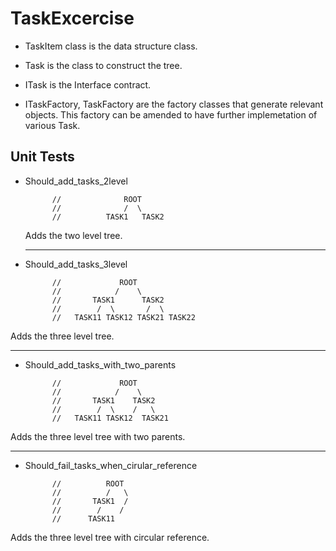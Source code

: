 # TaskExcercise



* TaskItem class is the data structure class.

* Task is the class to construct the tree.

* ITask is the Interface contract.
* ITaskFactory, TaskFactory are the factory classes that generate relevant objects. This factory can be amended to have further implemetation of various Task.

## Unit Tests

* Should_add_tasks_2level

            //              ROOT
            //              /  \
            //          TASK1   TASK2
  Adds the two level tree.
  
  ---
* Should_add_tasks_3level

            //             ROOT
            //            /    \
            //       TASK1      TASK2
            //        /  \       /  \
            //   TASK11 TASK12 TASK21 TASK22
Adds the three level tree.

---

* Should_add_tasks_with_two_parents

            //             ROOT
            //            /    \
            //       TASK1    TASK2
            //        /  \    /   \
            //   TASK11 TASK12  TASK21           
Adds the three level tree with two parents.

---

* Should_fail_tasks_when_cirular_reference

            //          ROOT
            //          /   \ 
            //       TASK1  /   
            //        /    /
            //      TASK11 
Adds the three level tree with circular reference.
